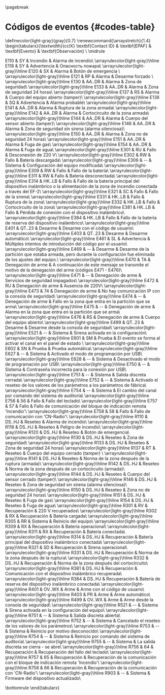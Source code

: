 \pagebreak

# Códigos de eventos {#codes-table}


\definecolor{light-gray}{gray}{0.7}
\renewcommand{\arraystretch}{1.4}
\begin{tabularx}{\textwidth}{cclX}
\textbf{Contact ID} & \textbf{EPAF} & \textbf{Evento} & \textbf{Observación} \\ \midrule

E110 & SY & Incendio & Alarma de incendio\\ \arrayrulecolor{light-gray}\hline
E118 & SY & Advertencia & Опасность пожара\\ \arrayrulecolor{light-gray}\hline
E120 & SX & Alarma & Botón de emergencia \\ \arrayrulecolor{light-gray}\hline 
E121 & RP & Alarma & Desarme forzado \\ \arrayrulecolor{light-gray}\hline 
E130 & AA..DR & Alarma & Zona de seguridad\\ \arrayrulecolor{light-gray}\hline
E133 & AA..DR & Alarma & Zona de seguridad 24 horas\\ \arrayrulecolor{light-gray}\hline
E137 & RS & Alarma & Cuerpo del equipo abierto (tamper)\\ \arrayrulecolor{light-gray}\hline
E138 & SQ & Advertencia & Alarma probable\\ \arrayrulecolor{light-gray}\hline
E141 & AA..DR & Alarma & Ruptura de la zona armada\\ \arrayrulecolor{light-gray}\hline
E142 & AA..DR & Alarma & Cortocircuito de la zona armada\\ \arrayrulecolor{light-gray}\hline
E144 & AA..DR & Alarma & Cuerpo del sensor abierto (tamper)\\ \arrayrulecolor{light-gray}\hline
E146 & AA..DR & Alarma & Zona de seguridad sin sirena (alarma silenciosa)\\ \arrayrulecolor{light-gray}\hline
E150 & AA..DR & Alarma & Zona no de seguridad 24 horas\\ \arrayrulecolor{light-gray}\hline
E151 & AA..DR & Alarma & Fuga de gas\\ \arrayrulecolor{light-gray}\hline
E154 & AA..DR & Alarma & Fuga de agua\\ \arrayrulecolor{light-gray}\hline
E301 & RU & Fallo & Desconexión de 220 V\\ \arrayrulecolor{light-gray}\hline
E302 & RW & Fallo & Batería descargada\\ \arrayrulecolor{light-gray}\hline
E306 & -- & Sistema & Configuración del equipo modificada\\ \arrayrulecolor{light-gray}\hline
E309 & RW & Fallo & Fallo de la batería\\ \arrayrulecolor{light-gray}\hline
E311 & RW & Fallo & Batería desconectada\\ \arrayrulecolor{light-gray}\hline
E314 & HK..LB & Fallo & Fallo de la batería principal del dispositivo inalámbrico o la alimentación de la zona de incendio conectada a través del EF-2\\ \arrayrulecolor{light-gray}\hline
E321 & SC & Fallo & Fallo de la sirena\\ \arrayrulecolor{light-gray}\hline
E331 & HK..LB & Fallo & Ruptura de la zona\\ \arrayrulecolor{light-gray}\hline
E332 & HK..LB & Fallo & Cortocircuito de la zona\\ \arrayrulecolor{light-gray}\hline
E381 & HK..LB & Fallo & Pérdida de conexión con el dispositivo inalámbrico\\ \arrayrulecolor{light-gray}\hline
E384 & HK..LB & Fallo & Fallo de la batería de reserva del dispositivo inalámbrico\\ \arrayrulecolor{light-gray}\hline
E401 & QT..23 & Desarme & Desarme con el código de usuario\\ \arrayrulecolor{light-gray}\hline
E403 & QT..23 & Desarme & Desarme automático\\ \arrayrulecolor{light-gray}\hline
E461 & SL & Advertencia & Múltiples intentos de introducción del código por el usuario\\ \arrayrulecolor{light-gray}\hline
E469 & -- & Desarme & Desarme de la partición que estaba armada, pero durante la configuración fue eliminada de los ajustes del equipo.\\ \arrayrulecolor{light-gray}\hline
E470 & TA & Denegación de arme & A continuación de este mensaje se transmite el motivo de la denegación del arme (códigos E471 - E476)\\ \arrayrulecolor{light-gray}\hline
E471 & -- & Denegación de arme & Servicios de seguridad impagados\\ \arrayrulecolor{light-gray}\hline
E472 & RU & Denegación de arme & Ausencia de 220V\\ \arrayrulecolor{light-gray}\hline
E473 & 74 & Denegación de arme & No hay comunicación IP con la consola de seguridad\\ \arrayrulecolor{light-gray}\hline
E474 & -- & Denegación de arme & Fallo en la zona que entra en la partición que se arma\\ \arrayrulecolor{light-gray}\hline
E475 & -- & Denegación de arme & Alarma en la zona que entra en la partición que se arma\\ \arrayrulecolor{light-gray}\hline
E476 & RS & Denegación de arme & Cuerpo del equipo abierto\\ \arrayrulecolor{light-gray}\hline
E499 & QT..23 & Desarme & Desarme desde la consola de seguridad\\ \arrayrulecolor{light-gray}\hline
E521 & -- & Sistema & Sirena activada en la configuración\\ \arrayrulecolor{light-gray}\hline
E601 & SM & Prueba & El evento se forma al activar el canal en el panel de estado \\ \arrayrulecolor{light-gray}\hline
E602 & SN & Prueba & Prueba automática\\ \arrayrulecolor{light-gray}\hline
E627 & -- & Sistema & Activado el modo de programación por USB\\ \arrayrulecolor{light-gray}\hline
E628 & -- & Sistema & Desactivado el modo de programación por USB\\ \arrayrulecolor{light-gray}\hline
E750 & -- & Sistema & Contraseña incorrecta para la conexión por USB\\ \arrayrulecolor{light-gray}\hline
E751 & -- & Sistema & Salida discreta cerrada\\ \arrayrulecolor{light-gray}\hline
E752 & -- & Sistema & Activado el reseteo de los valores de los parámetros a los parámetros de fábrica\\ \arrayrulecolor{light-gray}\hline
E754 & -- & Sistema & El cambio del canal por comando del sistema de auditoría\\ \arrayrulecolor{light-gray}\hline
E756 & 56 & Fallo & Fallo del teclado\\ \arrayrulecolor{light-gray}\hline
E757 & 57 & Fallo & Fallo de comunicación del bloque de indicación remota 'Incendio'\\ \arrayrulecolor{light-gray}\hline
E758 & 58 & Fallo & Fallo de comunicación con 'CN-Radio'\\ \arrayrulecolor{light-gray}\hline
R110 & DS..HJ & Reseteo & Alarma de incendio\\ \arrayrulecolor{light-gray}\hline
R118 & DS..HJ & Reseteo & Peligro de incendio\\ \arrayrulecolor{light-gray}\hline
R120 & DS..HJ & Reseteo & Botón de emergencia\\ \arrayrulecolor{light-gray}\hline
R130 & DS..HJ & Reseteo & Zona de seguridad\\ \arrayrulecolor{light-gray}\hline
R133 & DS..HJ & Reseteo & Zona de seguridad 24 horas\\ \arrayrulecolor{light-gray}\hline
R137 & RT & Reseteo & Cuerpo del equipo cerrado (tamper) \\ \arrayrulecolor{light-gray}\hline
R141 & DS..HJ & Reseteo & Norma de la zona después de la ruptura (armada)\\ \arrayrulecolor{light-gray}\hline
R142 & DS..HJ & Reseteo & Norma de la zona después de un cortocircuito (armada)\\ \arrayrulecolor{light-gray}\hline
R144 & DS..HJ & Reseteo & Cuerpo del sensor cerrado (tamper)\\ \arrayrulecolor{light-gray}\hline
R146 & DS..HJ & Reseteo & Zona de seguridad sin sirena (alarma silenciosa)\\ \arrayrulecolor{light-gray}\hline
R150 & DS..HJ & Reseteo & Zona no de seguridad 24 horas\\ \arrayrulecolor{light-gray}\hline
R151 & DS..HJ & Reseteo & Fuga de gas\\ \arrayrulecolor{light-gray}\hline
R154 & DS..HJ & Reseteo & Fuga de agua\\ \arrayrulecolor{light-gray}\hline
R301 & RV & Recuperación & 220 V recuperados\\ \arrayrulecolor{light-gray}\hline
R302 & RX & Recuperación & Batería cargada\\ \arrayrulecolor{light-gray}\hline
R305 & RR & Sistema & Reinicio del equipo\\ \arrayrulecolor{light-gray}\hline
R309 & RX & Recuperación & Batería operacional\\ \arrayrulecolor{light-gray}\hline
R311 & RX & Recuperación & Batería conectada\\ \arrayrulecolor{light-gray}\hline
R314 & DS..HJ & Recuperación & Batería principal del dispositivo inalámbrico conectada\\ \arrayrulecolor{light-gray}\hline
R321 & SD & Recuperación & Sirena operacional\\ \arrayrulecolor{light-gray}\hline
R331 & DS..HJ & Recuperación & Norma de la zona después de la ruptura\\ \arrayrulecolor{light-gray}\hline
R332 & DS..HJ & Recuperación & Norma de la zona después del cortocircuito\\ \arrayrulecolor{light-gray}\hline
R381 & DS..HJ & Recuperación & Comunicación con el dispositivo inalámbrico recuperada\\ \arrayrulecolor{light-gray}\hline
R384 & DS..HJ & Recuperación & Batería de reserva del dispositivo inalámbrico conectada\\ \arrayrulecolor{light-gray}\hline
R401 & OV..WX & Arme & Arme con el código de usuario\\ \arrayrulecolor{light-gray}\hline
R403 & PR & Arme & Arme automático\\ \arrayrulecolor{light-gray}\hline
R499 & OV..WX & Arme & Arme desde la consola de seguridad\\ \arrayrulecolor{light-gray}\hline
R521 & -- & Sistema & Sirena activada en la configuración del equipo\\ \arrayrulecolor{light-gray}\hline
R751 & -- & Sistema & Salida discreta abierta\\ \arrayrulecolor{light-gray}\hline
R752 & -- & Sistema & Cancelado el reseteo de los valores de los parámetros\\ \arrayrulecolor{light-gray}\hline
R753 & -- & Sistema & Reinicio por motivo desconocido\\ \arrayrulecolor{light-gray}\hline
R754 & -- & Sistema & Reinicio por comando del sistema de auditoría\\ \arrayrulecolor{light-gray}\hline
R755 & -- & Sistema & La salida discreta se cierra - se abre\\ \arrayrulecolor{light-gray}\hline
R756 & 64 & Recuperación & Recuperación del fallo del teclado\\ \arrayrulecolor{light-gray}\hline
R757 & 65 & Recuperación & Recuperación de la comunicación con el bloque de indicación remota 'Incendio'\\ \arrayrulecolor{light-gray}\hline
R758 & 66 & Recuperación & Recuperación de la comunicación con 'CN-Radio'\\ \arrayrulecolor{light-gray}\hline
R903 & -- & Sistema & Firmware del dispositivo actualizado\\

\bottomrule
\end{tabularx}